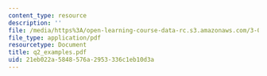```yaml
---
content_type: resource
description: ''
file: /media/https%3A/open-learning-course-data-rc.s3.amazonaws.com/3-064-polymer-engineering-fall-2003/21eb022a5848576a2953336c1eb10d3a_q2_examples.pdf
file_type: application/pdf
resourcetype: Document
title: q2_examples.pdf
uid: 21eb022a-5848-576a-2953-336c1eb10d3a
---
```

